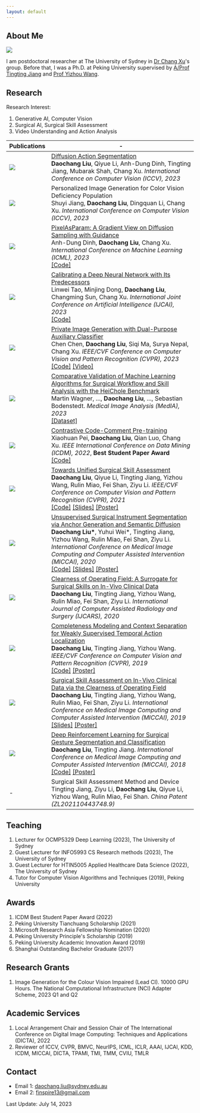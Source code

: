 ```yaml
---
layout: default
---
```


## About Me

<img class="profile-picture" src="photo.jpeg">

I am postdoctoral researcher at The University of Sydney in [Dr Chang Xu](http://changxu.xyz/)'s group. 
Before that, I was a Ph.D. at Peking University supervised by [A/Prof Tingting Jiang](http://www.vie.group/ttj) and [Prof Yizhou Wang](https://cfcs.pku.edu.cn/english/people/faculty/yizhouwang/index.htm). 
<!-- Find out more at my [Github](https://github.com/Finspire13). 
 -->

## Research

Research Interest: 
1. Generative AI, Computer Vision
2. Surgical AI, Surgical Skill Assessment
3. Video Understanding and Action Analysis

<!-- highlit oral, 
code, dataset, video, slides, poster
 -->

Publications | -
----- | -----
<img class="paper-picture" src="ICCV2023-1.png"> | [Diffusion Action Segmentation](https://arxiv.org/abs/2303.17959) <br /> **Daochang Liu**, Qiyue Li, Anh-Dung Dinh, Tingting Jiang, Mubarak Shah, Chang Xu.  *International Conference on Computer Vision (ICCV), 2023* <br />
<img class="paper-picture" src="ICCV2023-2.png"> | Personalized Image Generation for Color Vision Deficiency Population <br /> Shuyi Jiang, **Daochang Liu**, Dingquan Li, Chang Xu.  *International Conference on Computer Vision (ICCV), 2023* <br />
<img class="paper-picture" src="ICML2023.png"> | [PixelAsParam: A Gradient View on Diffusion Sampling with Guidance](https://openreview.net/forum?id=2q1Whv1kXL) <br /> Anh-Dung Dinh, **Daochang Liu**, Chang Xu.  *International Conference on Machine Learning (ICML), 2023* <br /> [[Code]](https://github.com/dungdinhanh/pxpguided-diffusion)
<img class="paper-picture" src="IJCAI2023.png"> | [Calibrating a Deep Neural Network with Its Predecessors](https://arxiv.org/abs/2302.06245) <br /> Linwei Tao, Minjing Dong, **Daochang Liu**, Changming Sun, Chang Xu. *International Joint Conference on Artificial Intelligence (IJCAI), 2023* <br /> [[Code]](https://github.com/Linwei94/PCS)
<img class="paper-picture" src="CVPR2023.png"> | [Private Image Generation with Dual-Purpose Auxiliary Classifier](https://openaccess.thecvf.com/content/CVPR2023/papers/Chen_Private_Image_Generation_With_Dual-Purpose_Auxiliary_Classifier_CVPR_2023_paper.pdf) <br /> Chen Chen, **Daochang Liu**, Siqi Ma, Surya Nepal, Chang Xu. *IEEE/CVF Conference on Computer Vision and Pattern Recognition (CVPR), 2023* <br /> [[Code]](https://github.com/chenchen-usyd/DP-GAN-DPAC) [[Video]](https://www.youtube.com/watch?v=ZsjYIZ2s0fw)
<img class="paper-picture" src="MIA2023.png"> | [Comparative Validation of Machine Learning Algorithms for Surgical Workflow and Skill Analysis with the HeiChole Benchmark](https://www.sciencedirect.com/science/article/pii/S1361841523000312) <br /> Martin Wagner, ..., **Daochang Liu**, ..., Sebastian Bodenstedt. *Medical Image Analysis (MedIA), 2023* <br /> [[Dataset]](https://endovissub-workflowandskill.grand-challenge.org/)
<img class="paper-picture" src="ICDM2022.png"> | [Contrastive Code-Comment Pre-training](https://ieeexplore.ieee.org/document/10027715) <br /> Xiaohuan Pei, **Daochang Liu**, Qian Luo, Chang Xu. *IEEE International Conference on Data Mining (ICDM), 2022*, **Best Student Paper Award** <br /> [[Code]](https://github.com/TerryPei/C3P)
<img class="paper-picture" src="CVPR21.png"> | [Towards Unified Surgical Skill Assessment](https://arxiv.org/abs/2106.01035) <br /> **Daochang Liu**, Qiyue Li, Tingting Jiang, Yizhou Wang, Rulin Miao, Fei Shan, Ziyu Li. *IEEE/CVF Conference on Computer Vision and Pattern Recognition (CVPR), 2021* <br /> [[Code]](https://github.com/Finspire13/Towards-Unified-Surgical-Skill-Assessment) [[Slides]](http://www.vie.group/media/pdf/CVPR2021_SLIDES.pptx) [[Poster]](http://www.vie.group/media/pdf/CVPR2021_POSTER.pdf)
<img class="paper-picture" src="MICCAI20.png"> | [Unsupervised Surgical Instrument Segmentation via Anchor Generation and Semantic Diffusion](http://www.vie.group/media/pdf/paper204.pdf) <br /> **Daochang Liu\***, Yuhui Wei\*, Tingting Jiang, Yizhou Wang, Rulin Miao, Fei Shan, Ziyu Li. *International Conference on Medical Image Computing and Computer Assisted Intervention (MICCAI), 2020* <br /> [[Code]](https://github.com/Finspire13/AGSD-Surgical-Instrument-Segmentation) [[Slides]](http://www.vie.group/media/pdf/MICCAI_2020_Slides.pdf) [[Poster]](http://www.vie.group/media/pdf/Abstract_204.pdf)
<img class="paper-picture" src="IJCARS.png"> | [Clearness of Operating Field: A Surrogate for Surgical Skills on In-Vivo Clinical Data](http://www.vie.group/media/pdf/IJCARS.pdf) <br /> **Daochang Liu**, Tingting Jiang, Yizhou Wang, Rulin Miao, Fei Shan, Ziyu Li. *International Journal of Computer Assisted Radiology and Surgery (IJCARS), 2020*
<img class="paper-picture" src="CVPR19.png"> | [Completeness Modeling and Context Separation for Weakly Supervised Temporal Action Localization](http://www.vie.group/media/pdf/1273.pdf) <br /> **Daochang Liu**, Tingting Jiang, Yizhou Wang. *IEEE/CVF Conference on Computer Vision and Pattern Recognition (CVPR), 2019* <br /> [[Code]](https://github.com/Finspire13/CMCS-Temporal-Action-Localization) [[Poster]](http://www.vie.group/media/pdf/CVPR海报_ldc_final.pdf)
<img class="paper-picture" src="MICCAI19.png"> | [Surgical Skill Assessment on In-Vivo Clinical Data via the Clearness of Operating Field](http://www.vie.group/media/pdf/paper37.pdf) <br /> **Daochang Liu**, Tingting Jiang, Yizhou Wang, Rulin Miao, Fei Shan, Ziyu Li. *International Conference on Medical Image Computing and Computer Assisted Intervention (MICCAI), 2019* <br /> [[Slides]](http://www.vie.group/media/pdf/7_2_Daochang_2sag3xD.pptx) [[Poster]](http://www.vie.group/media/pdf/MICCAI_2019_Poster_QpBvnvQ.pdf)
<img class="paper-picture" src="MICCAI18.png"> | [Deep Reinforcement Learning for Surgical Gesture Segmentation and Classification](http://www.vie.group/media/pdf/paper.pdf)  <br /> **Daochang Liu**, Tingting Jiang. *International Conference on Medical Image Computing and Computer Assisted Intervention (MICCAI), 2018* <br /> [[Code]](https://github.com/Finspire13/RL-Surgical-Gesture-Segmentation) [[Poster]](http://www.vie.group/media/pdf/MICCAI_Poster_v7.pdf)
- | Surgical Skill Assessment Method and Device <br /> Tingting Jiang, Ziyu Li, **Daochang Liu**, Qiyue Li, Yizhou Wang, Rulin Miao, Fei Shan. *China Patent (ZL202110443748.9)*

## Teaching

1. Lecturer for OCMP5329 Deep Learning (2023), The University of Sydney
2. Guest Lecturer for INFO5993 CS Research methods (2023), The University of Sydney
3. Guest Lecturer for HTIN5005 Applied Healthcare Data Science (2022), The University of Sydney
4. Tutor for Computer Vision Algorithms and Techniques (2019), Peking University

## Awards

1. ICDM Best Student Paper Award (2022)
2. Peking University Tianchuang Scholarship (2021)
3. Microsoft Research Asia Fellowship Nomination (2020)
4. Peking University Principle's Scholarship (2019)
5. Peking University Academic Innovation Award (2019)
6. Shanghai Outstanding Bachelor Graduate (2017)

## Research Grants

1. Image Generation for the Colour Vision Impaired (Lead CI). 10000 GPU Hours. The National Computational Infrastructure (NCI) Adapter Scheme, 2023 Q1 and Q2

## Academic Services

1. Local Arrangement Chair and Session Chair of The International Conference on Digital Image Computing: Techniques and Applications (DICTA), 2022
2. Reviewer of ICCV, CVPR, BMVC, NeurIPS, ICML, ICLR, AAAI, IJCAI, KDD, ICDM, MICCAI, DICTA, TPAMI, TMI, TMM, CVIU, TMLR

## Contact

* Email 1: [daochang.liu@sydney.edu.au](mailto:daochang.liu@sydney.edu.au)
* Email 2: [finspire13@gmail.com](mailto:finspire13@gmail.com)

Last Update: July 14, 2023
